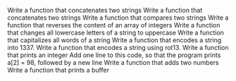Write a function that concatenates two strings
Write a function that concatenates two strings
Write a function that compares two strings
Write a function that reverses the content of an array of integers
Write a function that changes all lowercase letters of a string to uppercase
Write a function that capitalizes all words of a string
Write a function that encodes a string into 1337.
Write a function that encodes a string using rot13.
Write a function that prints an integer
Add one line to this code, so that the program prints a[2] = 98, followed by a new line
Write a function that adds two numbers
Write a function that prints a buffer
